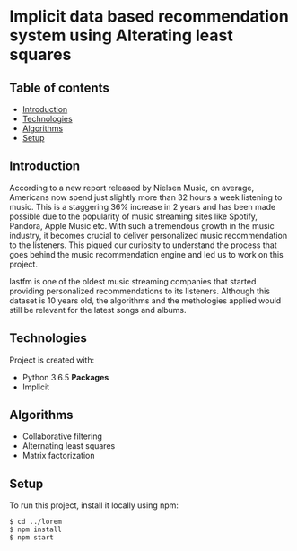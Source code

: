 # Implicit data based recommendation system using Alterating least squares


## Table of contents
* [Introduction](#introduction)
* [Technologies](#technologies)
* [Algorithms](#algorithms)
* [Setup](#setup)

## Introduction
According to a new report released by Nielsen Music, on average, Americans now spend just slightly more than 32 hours a week listening to music. This is a staggering 36% increase in 2 years and has been made possible due to the popularity of music streaming sites like Spotify, Pandora, Apple Music etc. 
With such a tremendous growth in the music industry, it becomes crucial to deliver personalized music recommendation to the listeners. This piqued our curiosity to understand the process that goes behind the music recommendation engine and led us to work on this project.  

lastfm is one of the oldest music streaming companies that started providing personalized recommendations to its listeners. Although this dataset is 10 years old, the algorithms and the methologies applied would still be relevant for the latest songs and albums.
	
## Technologies
Project is created with:
* Python 3.6.5
**Packages**
* Implicit

## Algorithms
* Collaborative filtering
* Alternating least squares
* Matrix factorization

## Setup
To run this project, install it locally using npm:

```
$ cd ../lorem
$ npm install
$ npm start
```

